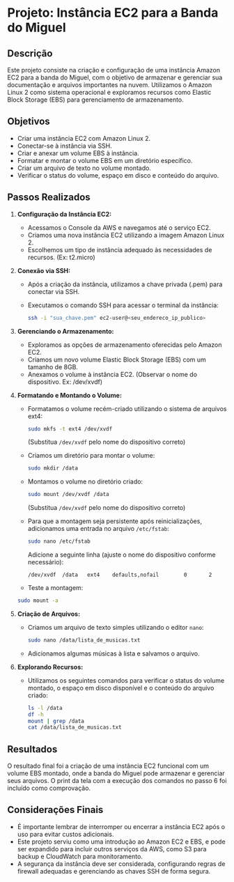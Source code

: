 # Projeto: Instância EC2 para a Banda do Miguel

## Descrição

Este projeto consiste na criação e configuração de uma instância Amazon EC2 para a banda do Miguel, com o objetivo de armazenar e gerenciar sua documentação e arquivos importantes na nuvem.  Utilizamos o Amazon Linux 2 como sistema operacional e exploramos recursos como Elastic Block Storage (EBS) para gerenciamento de armazenamento.

## Objetivos

*   Criar uma instância EC2 com Amazon Linux 2.
*   Conectar-se à instância via SSH.
*   Criar e anexar um volume EBS à instância.
*   Formatar e montar o volume EBS em um diretório específico.
*   Criar um arquivo de texto no volume montado.
*   Verificar o status do volume, espaço em disco e conteúdo do arquivo.

## Passos Realizados

1.  **Configuração da Instância EC2:**
    *   Acessamos o Console da AWS e navegamos até o serviço EC2.
    *   Criamos uma nova instância EC2 utilizando a imagem Amazon Linux 2.
    *   Escolhemos um tipo de instância adequado às necessidades de recursos. (Ex: t2.micro)

2.  **Conexão via SSH:**
    *   Após a criação da instância, utilizamos a chave privada (.pem) para conectar via SSH.
    *   Executamos o comando SSH para acessar o terminal da instância:

        ```bash
        ssh -i "sua_chave.pem" ec2-user@<seu_endereco_ip_publico>
        ```

3.  **Gerenciando o Armazenamento:**
    *   Exploramos as opções de armazenamento oferecidas pelo Amazon EC2.
    *   Criamos um novo volume Elastic Block Storage (EBS) com um tamanho de 8GB.
    *   Anexamos o volume à instância EC2. (Observar o nome do dispositivo. Ex: /dev/xvdf)

4.  **Formatando e Montando o Volume:**
    *   Formatamos o volume recém-criado utilizando o sistema de arquivos ext4:

        ```bash
        sudo mkfs -t ext4 /dev/xvdf
        ```
        (Substitua `/dev/xvdf` pelo nome do dispositivo correto)

    *   Criamos um diretório para montar o volume:

        ```bash
        sudo mkdir /data
        ```

    *   Montamos o volume no diretório criado:

        ```bash
        sudo mount /dev/xvdf /data
        ```
        (Substitua `/dev/xvdf` pelo nome do dispositivo correto)

    *   Para que a montagem seja persistente após reinicializações, adicionamos uma entrada no arquivo `/etc/fstab`:

        ```bash
        sudo nano /etc/fstab
        ```
        Adicione a seguinte linha (ajuste o nome do dispositivo conforme necessário):

        ```
        /dev/xvdf  /data   ext4    defaults,nofail        0       2
        ```

    * Teste a montagem:
    ```bash
    sudo mount -a
    ```

5.  **Criação de Arquivos:**
    *   Criamos um arquivo de texto simples utilizando o editor `nano`:

        ```bash
        sudo nano /data/lista_de_musicas.txt
        ```

    *   Adicionamos algumas músicas à lista e salvamos o arquivo.

6.  **Explorando Recursos:**
    *   Utilizamos os seguintes comandos para verificar o status do volume montado, o espaço em disco disponível e o conteúdo do arquivo criado:

        ```bash
        ls -l /data
        df -h
        mount | grep /data
        cat /data/lista_de_musicas.txt
        ```

## Resultados

O resultado final foi a criação de uma instância EC2 funcional com um volume EBS montado, onde a banda do Miguel pode armazenar e gerenciar seus arquivos.  O print da tela com a execução dos comandos no passo 6 foi incluído como comprovação.

## Considerações Finais

*   É importante lembrar de interromper ou encerrar a instância EC2 após o uso para evitar custos adicionais.
*   Este projeto serviu como uma introdução ao Amazon EC2 e EBS, e pode ser expandido para incluir outros serviços da AWS, como S3 para backup e CloudWatch para monitoramento.
*   A segurança da instância deve ser considerada, configurando regras de firewall adequadas e gerenciando as chaves SSH de forma segura.